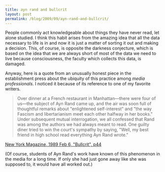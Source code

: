 ```yaml
---
title: ayn rand and bullcrit
layout: post
permalink: /blog/2009/09/ayn-rand-and-bullcrit/
---
```


People commonly act knowledgeable about things they have never read, let alone studied. I think this habit arises from the amazing idea that all the data necessary to life is in and now it is just a matter of sorting it out and making a decision. This, of course, is opposite the darkness conjecture, which is based on the idea that we are always short of most of the data we need to live because consciousness, the faculty which collects this data, is damaged.

Anyway, here is a quote from an unusually honest piece in the establishment press about the ubiquity of this practice among _media professionals_. I noticed it because of its reference to one of my favorite writers.

> Over dinner at a French restaurant in Manhattan—there were four of us—the subject of Ayn Rand came up, and the air was soon full of thoughtful remarks about "enlightened self-interest" and "the way Fascism and libertarianism meet each other halfway in her books." Under subsequent mutual interrogation, we all confessed that Rand was among the authors we had always meant to read. One guilty diner tried to win the court's sympathy by saying, "Well, my best friend in high school read everything Ayn Rand wrote."

[New York Magazine, 1989 Feb 6, "Bullcrit", p44][1]

(Of course, students of Ayn Rand's work have known of this phenomenon in the media for a long time. If only she had just gone away like she was supposed to, it would have all worked out.)

   [1]: http://books.google.com/books?id=qugCAAAAMBAJ&pg=PA44&dq=
